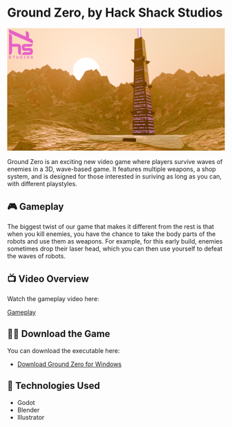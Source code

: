 # Ground Zero, by Hack Shack Studios

![Game Banner](https://github.com/EdgarQuinones/Ground-Zero/blob/main/Images/HackShack_Banner_V1.png)

Ground Zero is an exciting new video game where players survive waves of enemies in a 3D, wave-based game. It features multiple weapons, a shop system, and is designed for those interested in suriving as long as you can, with different playstyles.

## 🎮 Gameplay

The biggest twist of our game that makes it different from the rest is that when you kill enemies, you have the chance to take the body parts of the robots and use them as weapons. For example, for this early build, enemies sometimes drop their laser head, which you can then use yourself to defeat the waves of robots.

## 📺 Video Overview

Watch the gameplay video here:

[Gameplay](https://youtu.be/6oPpJZYi0E4)

## 🏃‍♂️ Download the Game

You can download the executable here:

- [Download Ground Zero for Windows](https://hack-shack-studios.itch.io/ground-zero)

## 🤖 Technologies Used

- Godot
- Blender
- Illustrator 
